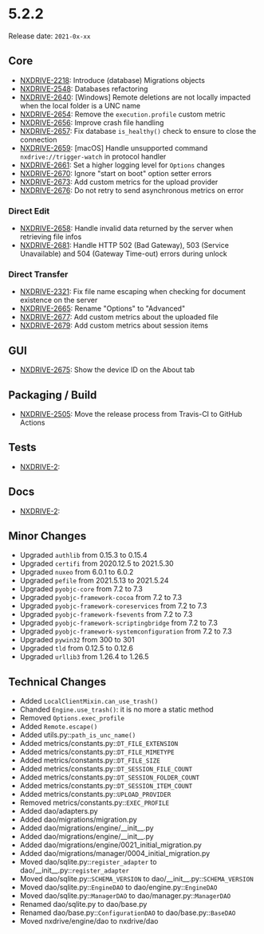 # 5.2.2

Release date: `2021-0x-xx`

## Core

- [NXDRIVE-2218](https://jira.nuxeo.com/browse/NXDRIVE-2218): Introduce (database) Migrations objects
- [NXDRIVE-2548](https://jira.nuxeo.com/browse/NXDRIVE-2548): Databases refactoring
- [NXDRIVE-2640](https://jira.nuxeo.com/browse/NXDRIVE-2640): [Windows] Remote deletions are not locally impacted when the local folder is a UNC name
- [NXDRIVE-2654](https://jira.nuxeo.com/browse/NXDRIVE-2654): Remove the `execution.profile` custom metric
- [NXDRIVE-2656](https://jira.nuxeo.com/browse/NXDRIVE-2656): Improve crash file handling
- [NXDRIVE-2657](https://jira.nuxeo.com/browse/NXDRIVE-2657): Fix database `is_healthy()` check to ensure to close the connection
- [NXDRIVE-2659](https://jira.nuxeo.com/browse/NXDRIVE-2659): [macOS] Handle unsupported command `nxdrive://trigger-watch` in protocol handler
- [NXDRIVE-2661](https://jira.nuxeo.com/browse/NXDRIVE-2661): Set a higher logging level for `Options` changes
- [NXDRIVE-2670](https://jira.nuxeo.com/browse/NXDRIVE-2670): Ignore "start on boot" option setter errors
- [NXDRIVE-2673](https://jira.nuxeo.com/browse/NXDRIVE-2673): Add custom metrics for the upload provider
- [NXDRIVE-2676](https://jira.nuxeo.com/browse/NXDRIVE-2676): Do not retry to send asynchronous metrics on error

### Direct Edit

- [NXDRIVE-2658](https://jira.nuxeo.com/browse/NXDRIVE-2658): Handle invalid data returned by the server when retrieving file infos
- [NXDRIVE-2681](https://jira.nuxeo.com/browse/NXDRIVE-2681): Handle HTTP 502 (Bad Gateway), 503 (Service Unavailable) and 504 (Gateway Time-out) errors during unlock

### Direct Transfer

- [NXDRIVE-2321](https://jira.nuxeo.com/browse/NXDRIVE-2321): Fix file name escaping when checking for document existence on the server
- [NXDRIVE-2665](https://jira.nuxeo.com/browse/NXDRIVE-2665): Rename "Options" to "Advanced"
- [NXDRIVE-2677](https://jira.nuxeo.com/browse/NXDRIVE-2677): Add custom metrics about the uploaded file
- [NXDRIVE-2679](https://jira.nuxeo.com/browse/NXDRIVE-2679): Add custom metrics about session items

## GUI

- [NXDRIVE-2675](https://jira.nuxeo.com/browse/NXDRIVE-2675): Show the device ID on the About tab

## Packaging / Build

- [NXDRIVE-2505](https://jira.nuxeo.com/browse/NXDRIVE-2505): Move the release process from Travis-CI to GitHub Actions

## Tests

- [NXDRIVE-2](https://jira.nuxeo.com/browse/NXDRIVE-2):

## Docs

- [NXDRIVE-2](https://jira.nuxeo.com/browse/NXDRIVE-2):

## Minor Changes

- Upgraded `authlib` from 0.15.3 to 0.15.4
- Upgraded `certifi` from 2020.12.5 to 2021.5.30
- Upgraded `nuxeo` from 6.0.1 to 6.0.2
- Upgraded `pefile` from 2021.5.13 to 2021.5.24
- Upgraded `pyobjc-core` from 7.2 to 7.3
- Upgraded `pyobjc-framework-cocoa` from 7.2 to 7.3
- Upgraded `pyobjc-framework-coreservices` from 7.2 to 7.3
- Upgraded `pyobjc-framework-fsevents` from 7.2 to 7.3
- Upgraded `pyobjc-framework-scriptingbridge` from 7.2 to 7.3
- Upgraded `pyobjc-framework-systemconfiguration` from 7.2 to 7.3
- Upgraded `pywin32` from 300 to 301
- Upgraded `tld` from 0.12.5 to 0.12.6
- Upgraded `urllib3` from 1.26.4 to 1.26.5

## Technical Changes

- Added `LocalClientMixin.can_use_trash()`
- Chanded `Engine.use_trash()`: it is no more a static method
- Removed `Options.exec_profile`
- Added `Remote.escape()`
- Added utils.py::`path_is_unc_name()`
- Added metrics/constants.py::`DT_FILE_EXTENSION`
- Added metrics/constants.py::`DT_FILE_MIMETYPE`
- Added metrics/constants.py::`DT_FILE_SIZE`
- Added metrics/constants.py::`DT_SESSION_FILE_COUNT`
- Added metrics/constants.py::`DT_SESSION_FOLDER_COUNT`
- Added metrics/constants.py::`DT_SESSION_ITEM_COUNT`
- Added metrics/constants.py::`UPLOAD_PROVIDER`
- Removed metrics/constants.py::`EXEC_PROFILE`
- Added dao/adapters.py
- Added dao/migrations/migration.py
- Added dao/migrations/engine/\_\_init\_\_.py
- Added dao/migrations/engine/\_\_init\_\_.py
- Added dao/migrations/engine/0021_initial_migration.py
- Added dao/migrations/manager/0004_initial_migration.py
- Moved dao/sqlite.py::`register_adapter` to dao/\_\_init\_\_.py::`register_adapter`
- Moved dao/sqlite.py::`SCHEMA_VERSION` to dao/\_\_init\_\_.py::`SCHEMA_VERSION`
- Moved dao/sqlite.py::`EngineDAO` to dao/engine.py::`EngineDAO`
- Moved dao/sqlite.py::`ManagerDAO` to dao/manager.py::`ManagerDAO`
- Renamed dao/sqlite.py to dao/base.py
- Renamed dao/base.py::`ConfigurationDAO` to dao/base.py::`BaseDAO`
- Moved nxdrive/engine/dao to nxdrive/dao
